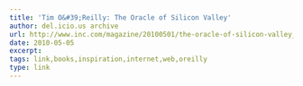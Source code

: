 ```yaml
---
title: 'Tim O&#39;Reilly: The Oracle of Silicon Valley'
author: del.icio.us archive
url: http://www.inc.com/magazine/20100501/the-oracle-of-silicon-valley_Printer_Friendly.html
date: 2010-05-05
excerpt: 
tags: link,books,inspiration,internet,web,oreilly
type: link
---
```

